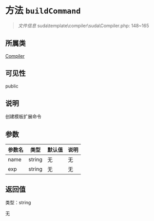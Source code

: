# 方法 `buildCommand`

> *文件信息* suda\template\compiler\suda\Compiler.php: 148~165

## 所属类 

[Compiler](../Compiler.md)

## 可见性

public

## 说明

创建模板扩展命令


## 参数


| 参数名 | 类型 | 默认值 | 说明 |
|--------|-----|-------|-------|
| name |  string | 无 | 无 |
| exp |  string | 无 | 无 |



## 返回值

类型：string

无

